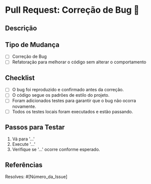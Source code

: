 # Pull Request: Correção de Bug 🐛

## Descrição

<!-- Descreva o problema que foi corrigido nesta Pull Request. Inclua o comportamento esperado e o comportamento real antes da correção. -->

## Tipo de Mudança

- [ ] Correção de Bug
- [ ] Refatoração para melhorar o código sem alterar o comportamento

## Checklist

- [ ] O bug foi reproduzido e confirmado antes da correção.
- [ ] O código segue os padrões de estilo do projeto.
- [ ] Foram adicionados testes para garantir que o bug não ocorra novamente.
- [ ] Todos os testes locais foram executados e estão passando.

## Passos para Testar

<!-- Explique como testar esta correção. Instruções claras ajudam o revisor a validar sua correção. -->

1. Vá para '...'
2. Execute '...'
3. Verifique se '...' ocorre conforme esperado.

## Referências

<!-- Adicione quaisquer links ou referências que ajudem a entender melhor a correção (issue relacionada, documentação, etc.). -->

Resolves: #[Número_da_Issue]
